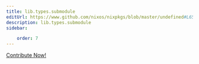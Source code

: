 ```yaml
---
title: lib.types.submodule
editUrl: https://www.github.com/nixos/nixpkgs/blob/master/undefined#L650C17
description: lib.types.submodule
sidebar:

    order: 7
---
```


<a href="https://www.github.com/nixos/nixpkgs/blob/master/undefined#L650C17">Contribute Now!</a>



